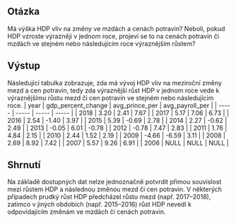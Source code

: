 ## Otázka
Má výška HDP vliv na změny ve mzdách a cenách potravin? Neboli, pokud HDP vzroste výrazněji v jednom roce, projeví se to na cenách potravin či mzdách ve stejném nebo následujícím roce výraznějším růstem?
## Výstup
Následující tabulka zobrazuje, zda má vývoj HDP vliv na meziroční změny mezd a cen potravin, tedy zda výraznější růst HDP v jednom roce vede k výraznějšímu růstu mezd či cen potravin ve stejném nebo následujícím roce.
| year | gdp_percent_change | avg_prince_per | avg_payroll_per |
| ----- | ----- | ----- | ----- |
| 2018	| 3.20	| 2.41	| 7.67 |
| 2017	| 5.17	| 7.06	| 6.73 |
| 2016	| 2.54	| -1.40	| 3.97 |
| 2015	| 5.39	| -0.69	| 2.78 |
| 2014	| 2.27	| -0.62	| 2.49 |
| 2013	| -0.05	| 6.01	| -0.78 |
| 2012	| -0.78	| 7.47	| 2.83 |
| 2011	| 1.76	| 4.84	| 2.15 |
| 2010	| 2.44	| 1.52	| 2.19 |
| 2009	| -4.66	| -6.59	| 3.11 |
| 2008	| 2.69	| 8.92	| 7.42 |
| 2007	| 5.57	| 9.26	| 6.91 |
| 2006	| NULL | NULL | NULL |
## Shrnutí
Na základě dostupných dat nelze jednoznačně potvrdit přímou souvislost mezi růstem HDP a následnou změnou mezd či cen potravin. V některých případech prudký růst HDP předcházel růstu mezd (např. 2017–2018), zatímco v jiných obdobích (např. 2015–2016) růst HDP nevedl k odpovídajícím změnám ve mzdách či cenách potravin.
